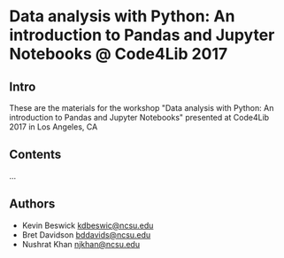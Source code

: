 # Data analysis with Python: An introduction to Pandas and Jupyter Notebooks @ Code4Lib 2017

## Intro

These are the materials for the workshop "Data analysis with Python: An introduction to Pandas and Jupyter Notebooks" presented at Code4Lib 2017 in Los Angeles, CA

## Contents

...

## Authors

* Kevin Beswick <kdbeswic@ncsu.edu>
* Bret Davidson <bddavids@ncsu.edu>
* Nushrat Khan  <njkhan@ncsu.edu>
